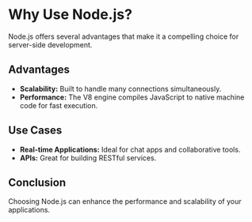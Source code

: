 # Why Use Node.js?

Node.js offers several advantages that make it a compelling choice for server-side development.

## Advantages

- **Scalability:** Built to handle many connections simultaneously.
- **Performance:** The V8 engine compiles JavaScript to native machine code for fast execution.

## Use Cases

- **Real-time Applications:** Ideal for chat apps and collaborative tools.
- **APIs:** Great for building RESTful services.

## Conclusion

Choosing Node.js can enhance the performance and scalability of your applications.
